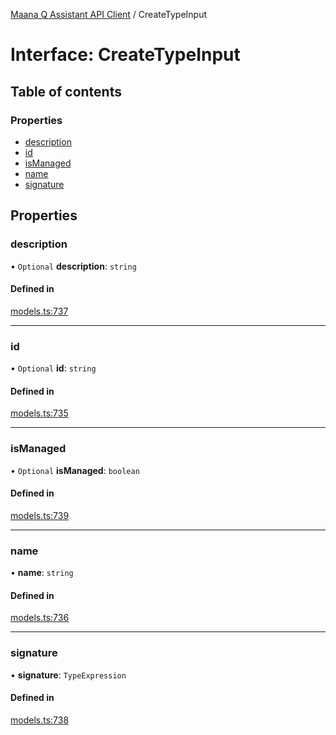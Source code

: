 [Maana Q Assistant API Client](../README.md) / CreateTypeInput

# Interface: CreateTypeInput

## Table of contents

### Properties

- [description](CreateTypeInput.md#description)
- [id](CreateTypeInput.md#id)
- [isManaged](CreateTypeInput.md#ismanaged)
- [name](CreateTypeInput.md#name)
- [signature](CreateTypeInput.md#signature)

## Properties

### description

• `Optional` **description**: `string`

#### Defined in

[models.ts:737](https://github.com/maana-io/q-assistant-client/blob/develop/src/models.ts#L737)

___

### id

• `Optional` **id**: `string`

#### Defined in

[models.ts:735](https://github.com/maana-io/q-assistant-client/blob/develop/src/models.ts#L735)

___

### isManaged

• `Optional` **isManaged**: `boolean`

#### Defined in

[models.ts:739](https://github.com/maana-io/q-assistant-client/blob/develop/src/models.ts#L739)

___

### name

• **name**: `string`

#### Defined in

[models.ts:736](https://github.com/maana-io/q-assistant-client/blob/develop/src/models.ts#L736)

___

### signature

• **signature**: `TypeExpression`

#### Defined in

[models.ts:738](https://github.com/maana-io/q-assistant-client/blob/develop/src/models.ts#L738)
